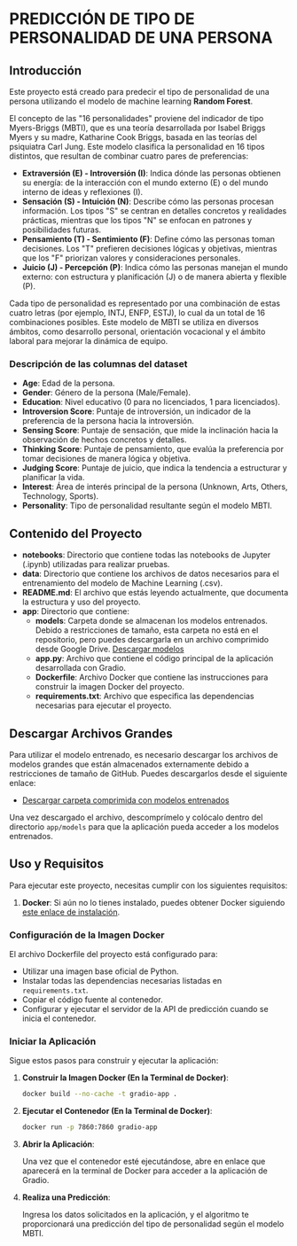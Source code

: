 # PREDICCIÓN DE TIPO DE PERSONALIDAD DE UNA PERSONA

## Introducción

Este proyecto está creado para predecir el tipo de personalidad de una persona utilizando el modelo de machine learning **Random Forest**.

El concepto de las "16 personalidades" proviene del indicador de tipo Myers-Briggs (MBTI), que es una teoría desarrollada por Isabel Briggs Myers y su madre, Katharine Cook Briggs, basada en las teorías del psiquiatra Carl Jung. Este modelo clasifica la personalidad en 16 tipos distintos, que resultan de combinar cuatro pares de preferencias:

- **Extraversión (E) - Introversión (I)**: Indica dónde las personas obtienen su energía: de la interacción con el mundo externo (E) o del mundo interno de ideas y reflexiones (I).
- **Sensación (S) - Intuición (N)**: Describe cómo las personas procesan información. Los tipos "S" se centran en detalles concretos y realidades prácticas, mientras que los tipos "N" se enfocan en patrones y posibilidades futuras.
- **Pensamiento (T) - Sentimiento (F)**: Define cómo las personas toman decisiones. Los "T" prefieren decisiones lógicas y objetivas, mientras que los "F" priorizan valores y consideraciones personales.
- **Juicio (J) - Percepción (P)**: Indica cómo las personas manejan el mundo externo: con estructura y planificación (J) o de manera abierta y flexible (P).

Cada tipo de personalidad es representado por una combinación de estas cuatro letras (por ejemplo, INTJ, ENFP, ESTJ), lo cual da un total de 16 combinaciones posibles. Este modelo de MBTI se utiliza en diversos ámbitos, como desarrollo personal, orientación vocacional y el ámbito laboral para mejorar la dinámica de equipo.

### Descripción de las columnas del dataset

- **Age**: Edad de la persona.
- **Gender**: Género de la persona (Male/Female).
- **Education**: Nivel educativo (0 para no licenciados, 1 para licenciados).
- **Introversion Score**: Puntaje de introversión, un indicador de la preferencia de la persona hacia la introversión.
- **Sensing Score**: Puntaje de sensación, que mide la inclinación hacia la observación de hechos concretos y detalles.
- **Thinking Score**: Puntaje de pensamiento, que evalúa la preferencia por tomar decisiones de manera lógica y objetiva.
- **Judging Score**: Puntaje de juicio, que indica la tendencia a estructurar y planificar la vida.
- **Interest**: Área de interés principal de la persona (Unknown, Arts, Others, Technology, Sports).
- **Personality**: Tipo de personalidad resultante según el modelo MBTI.

## Contenido del Proyecto

- **notebooks**: Directorio que contiene todas las notebooks de Jupyter (.ipynb) utilizadas para realizar pruebas.
- **data**: Directorio que contiene los archivos de datos necesarios para el entrenamiento del modelo de Machine Learning (.csv).
- **README.md**: El archivo que estás leyendo actualmente, que documenta la estructura y uso del proyecto.
- **app**: Directorio que contiene:
  - **models**: Carpeta donde se almacenan los modelos entrenados. Debido a restricciones de tamaño, esta carpeta no está en el repositorio, pero puedes descargarla en un archivo comprimido desde Google Drive. [Descargar modelos](https://drive.google.com/file/d/1tqWEJhnKWT2vr2-n6kSAAZXQCYU5qD48/view?usp=sharing)
  - **app.py**: Archivo que contiene el código principal de la aplicación desarrollada con Gradio.
  - **Dockerfile**: Archivo Docker que contiene las instrucciones para construir la imagen Docker del proyecto.
  - **requirements.txt**: Archivo que especifica las dependencias necesarias para ejecutar el proyecto.

## Descargar Archivos Grandes

Para utilizar el modelo entrenado, es necesario descargar los archivos de modelos grandes que están almacenados externamente debido a restricciones de tamaño de GitHub. Puedes descargarlos desde el siguiente enlace:

- [Descargar carpeta comprimida con modelos entrenados](https://drive.google.com/file/d/1tqWEJhnKWT2vr2-n6kSAAZXQCYU5qD48/view?usp=sharing)

Una vez descargado el archivo, descomprímelo y colócalo dentro del directorio `app/models` para que la aplicación pueda acceder a los modelos entrenados.

## Uso y Requisitos

Para ejecutar este proyecto, necesitas cumplir con los siguientes requisitos:

1. **Docker**: Si aún no lo tienes instalado, puedes obtener Docker siguiendo [este enlace de instalación](https://docs.docker.com/get-docker/).

### Configuración de la Imagen Docker

El archivo Dockerfile del proyecto está configurado para:

- Utilizar una imagen base oficial de Python.
- Instalar todas las dependencias necesarias listadas en `requirements.txt`.
- Copiar el código fuente al contenedor.
- Configurar y ejecutar el servidor de la API de predicción cuando se inicia el contenedor.

### Iniciar la Aplicación

Sigue estos pasos para construir y ejecutar la aplicación:

1. **Construir la Imagen Docker (En la Terminal de Docker)**:

   ```bash
   docker build --no-cache -t gradio-app .

2. **Ejecutar el Contenedor (En la Terminal de Docker)**:

   ```bash
   docker run -p 7860:7860 gradio-app
3. **Abrir la Aplicación**:

   Una vez que el contenedor esté ejecutándose, abre en enlace que aparecerá en la terminal de Docker para acceder a la aplicación de Gradio.

4. **Realiza una Predicción**:

   Ingresa los datos solicitados en la aplicación, y el algoritmo te proporcionará una predicción del tipo de personalidad según el modelo MBTI.
